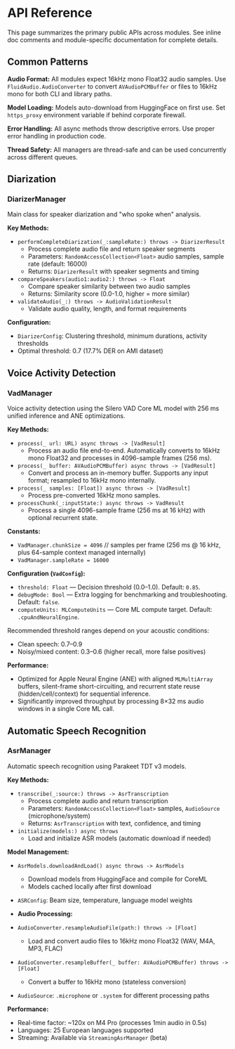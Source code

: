 # API Reference

This page summarizes the primary public APIs across modules. See inline doc comments and module-specific documentation for complete details.

## Common Patterns

**Audio Format:** All modules expect 16kHz mono Float32 audio samples. Use `FluidAudio.AudioConverter` to convert `AVAudioPCMBuffer` or files to 16kHz mono for both CLI and library paths.

**Model Loading:** Models auto-download from HuggingFace on first use. Set `https_proxy` environment variable if behind corporate firewall.

**Error Handling:** All async methods throw descriptive errors. Use proper error handling in production code.

**Thread Safety:** All managers are thread-safe and can be used concurrently across different queues.

## Diarization

### DiarizerManager
Main class for speaker diarization and "who spoke when" analysis.

**Key Methods:**
- `performCompleteDiarization(_:sampleRate:) throws -> DiarizerResult`
  - Process complete audio file and return speaker segments
  - Parameters: `RandomAccessCollection<Float>` audio samples, sample rate (default: 16000)
  - Returns: `DiarizerResult` with speaker segments and timing
- `compareSpeakers(audio1:audio2:) throws -> Float`
  - Compare speaker similarity between two audio samples
  - Returns: Similarity score (0.0-1.0, higher = more similar)
- `validateAudio(_:) throws -> AudioValidationResult`
  - Validate audio quality, length, and format requirements

**Configuration:**
- `DiarizerConfig`: Clustering threshold, minimum durations, activity thresholds
- Optimal threshold: 0.7 (17.7% DER on AMI dataset)

## Voice Activity Detection

### VadManager
Voice activity detection using the Silero VAD Core ML model with 256 ms unified inference and ANE optimizations.

**Key Methods:**
- `process(_ url: URL) async throws -> [VadResult]`
  - Process an audio file end-to-end. Automatically converts to 16kHz mono Float32 and processes in 4096-sample frames (256 ms).
- `process(_ buffer: AVAudioPCMBuffer) async throws -> [VadResult]`
  - Convert and process an in-memory buffer. Supports any input format; resampled to 16kHz mono internally.
- `process(_ samples: [Float]) async throws -> [VadResult]`
  - Process pre-converted 16kHz mono samples.
- `processChunk(_:inputState:) async throws -> VadResult`
  - Process a single 4096-sample frame (256 ms at 16 kHz) with optional recurrent state.

**Constants:**
- `VadManager.chunkSize = 4096`  // samples per frame (256 ms @ 16 kHz, plus 64-sample context managed internally)
- `VadManager.sampleRate = 16000`

**Configuration (`VadConfig`):**
- `threshold: Float` — Decision threshold (0.0–1.0). Default: `0.85`.
- `debugMode: Bool` — Extra logging for benchmarking and troubleshooting. Default: `false`.
- `computeUnits: MLComputeUnits` — Core ML compute target. Default: `.cpuAndNeuralEngine`.

Recommended threshold ranges depend on your acoustic conditions:
- Clean speech: 0.7–0.9
- Noisy/mixed content: 0.3–0.6 (higher recall, more false positives)

**Performance:**
- Optimized for Apple Neural Engine (ANE) with aligned `MLMultiArray` buffers, silent-frame short-circuiting, and recurrent state reuse (hidden/cell/context) for sequential inference.
- Significantly improved throughput by processing 8×32 ms audio windows in a single Core ML call.

## Automatic Speech Recognition

### AsrManager
Automatic speech recognition using Parakeet TDT v3 models.

**Key Methods:**
- `transcribe(_:source:) throws -> AsrTranscription`
  - Process complete audio and return transcription
  - Parameters: `RandomAccessCollection<Float>` samples, `AudioSource` (microphone/system)
  - Returns: `AsrTranscription` with text, confidence, and timing
- `initialize(models:) async throws`
  - Load and initialize ASR models (automatic download if needed)

**Model Management:**
- `AsrModels.downloadAndLoad() async throws -> AsrModels`
  - Download models from HuggingFace and compile for CoreML
  - Models cached locally after first download
- `ASRConfig`: Beam size, temperature, language model weights

- **Audio Processing:**
- `AudioConverter.resampleAudioFile(path:) throws -> [Float]`
  - Load and convert audio files to 16kHz mono Float32 (WAV, M4A, MP3, FLAC)
- `AudioConverter.resampleBuffer(_ buffer: AVAudioPCMBuffer) throws -> [Float]`
  - Convert a buffer to 16kHz mono (stateless conversion)
- `AudioSource`: `.microphone` or `.system` for different processing paths

**Performance:**
- Real-time factor: ~120x on M4 Pro (processes 1min audio in 0.5s)
- Languages: 25 European languages supported
- Streaming: Available via `StreamingAsrManager` (beta)
